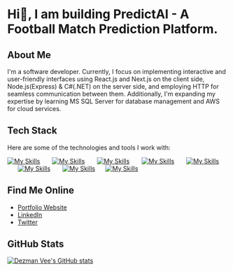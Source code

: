 # Hi👋, I am building PredictAI -  A Football Match Prediction Platform.

## About Me

I'm a software developer. Currently, I focus on implementing interactive and user-friendly interfaces using React.js and Next.js on the client side, Node.js(Express) & C#(.NET) on the server side, and employing HTTP for seamless communication between them. Additionally, I'm expanding my expertise by learning MS SQL Server for database management and AWS for cloud services.

## Tech Stack

Here are some of the technologies and tools I work with:


[![My Skills](https://skillicons.dev/icons?i=js,ts)](https://skillicons.dev) &nbsp;&nbsp;&nbsp;&nbsp;&nbsp; 
[![My Skills](https://skillicons.dev/icons?i=cs,dotnet)](https://skillicons.dev) &nbsp;&nbsp;&nbsp;&nbsp;&nbsp;
[![My Skills](https://skillicons.dev/icons?i=nodejs,express)](https://skillicons.dev) &nbsp;&nbsp;&nbsp;&nbsp;&nbsp;
[![My Skills](https://skillicons.dev/icons?i=react,next)](https://skillicons.dev) &nbsp;&nbsp;&nbsp;&nbsp;&nbsp; 
[![My Skills](https://skillicons.dev/icons?i=tailwind,redux)](https://skillicons.dev) &nbsp;&nbsp;&nbsp;&nbsp;&nbsp; 
[![My Skills](https://skillicons.dev/icons?i=mongodb,mysql)](https://skillicons.dev) &nbsp;&nbsp;&nbsp;&nbsp;&nbsp;
[![My Skills](https://skillicons.dev/icons?i=git,github)](https://skillicons.dev)&nbsp;&nbsp;&nbsp;&nbsp;&nbsp;
[![My Skills](https://skillicons.dev/icons?i=aws,postgres)](https://skillicons.dev)&nbsp;&nbsp;&nbsp;&nbsp;&nbsp;


## Find Me Online

- [Portfolio Website](https://dezmanvee.netlify.app/)
- [LinkedIn](https://www.linkedin.com/in/dezmanvee)
- [Twitter](https://twitter.com/dezmanvee)

## GitHub Stats

[![Dezman Vee's GitHub stats](https://github-readme-stats.vercel.app/api?username=dezmanvee&show_icons=true&theme=radical)](https://github.com/anuraghazra/github-readme-stats)

